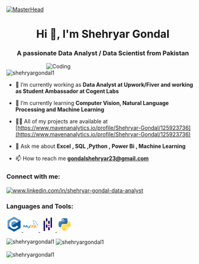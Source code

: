[![MasterHead](https://miro.medium.com/max/1400/1*XDr5hACiDTz53zhsNuKIEQ.png)](https://ShehryarGondal1.io)
<h1 align="center">Hi 👋, I'm Shehryar Gondal </h1>
<h3 align="center">A passionate Data Analyst / Data Scientist from Pakistan</h3>
<img align="right" alt="Coding" width="400" src="https://cdn.dribbble.com/users/1162077/screenshots/3848914/programmer.gif">
<p align="left"> <img src="https://komarev.com/ghpvc/?username=shehryargondal1&label=Profile%20views&color=0e75b6&style=flat" alt="shehryargondal1" /> </p>

- 🔭 I’m currently working as **Data Analyst at Upwork/Fiver and working as Student Ambassador at Cogent Labs**

- 🌱 I’m currently learning **Computer Vision, Natural Language Processing and Machine Learning**

- 👨‍💻 All of my projects are available at [https://www.mavenanalytics.io/profile/Shehryar-Gondal/125923736](https://www.mavenanalytics.io/profile/Shehryar-Gondal/125923736)

- 💬 Ask me about **Excel , SQL ,Python , Power Bi , Machine Learning**

- 📫 How to reach me **gondalshehryar23@gmail.com**

<h3 align="left">Connect with me:</h3>
<p align="left">
<a href="https://linkedin.com/in/www.linkedin.com/in/shehryar-gondal-data-analyst" target="blank"><img align="center" src="https://raw.githubusercontent.com/rahuldkjain/github-profile-readme-generator/master/src/images/icons/Social/linked-in-alt.svg" alt="www.linkedin.com/in/shehryar-gondal-data-analyst" height="30" width="40" /></a>
</p>

<h3 align="left">Languages and Tools:</h3>
<p align="left"> <a href="https://www.cprogramming.com/" target="_blank" rel="noreferrer"> <img src="https://raw.githubusercontent.com/devicons/devicon/master/icons/c/c-original.svg" alt="c" width="40" height="40"/> </a> <a href="https://www.mysql.com/" target="_blank" rel="noreferrer"> <img src="https://raw.githubusercontent.com/devicons/devicon/master/icons/mysql/mysql-original-wordmark.svg" alt="mysql" width="40" height="40"/> </a> <a href="https://pandas.pydata.org/" target="_blank" rel="noreferrer"> <img src="https://raw.githubusercontent.com/devicons/devicon/2ae2a900d2f041da66e950e4d48052658d850630/icons/pandas/pandas-original.svg" alt="pandas" width="40" height="40"/> </a> <a href="https://www.python.org" target="_blank" rel="noreferrer"> <img src="https://raw.githubusercontent.com/devicons/devicon/master/icons/python/python-original.svg" alt="python" width="40" height="40"/> </a> </p>

<p><img align="left" src="https://github-readme-stats.vercel.app/api/top-langs?username=shehryargondal1&show_icons=true&locale=en&layout=compact" alt="shehryargondal1" /></p>

<p>&nbsp;<img align="center" src="https://github-readme-stats.vercel.app/api?username=shehryargondal1&show_icons=true&locale=en" alt="shehryargondal1" /></p>

<p><img align="center" src="https://github-readme-streak-stats.herokuapp.com/?user=shehryargondal1&" alt="shehryargondal1" /></p>


